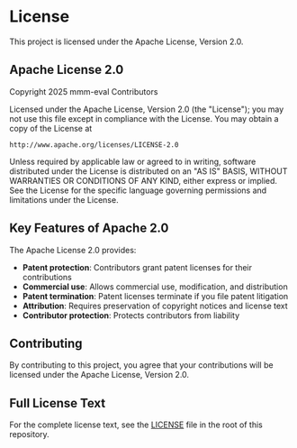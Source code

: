 # License

This project is licensed under the Apache License, Version 2.0.

## Apache License 2.0

Copyright 2025 mmm-eval Contributors

Licensed under the Apache License, Version 2.0 (the "License");
you may not use this file except in compliance with the License.
You may obtain a copy of the License at

    http://www.apache.org/licenses/LICENSE-2.0

Unless required by applicable law or agreed to in writing, software
distributed under the License is distributed on an "AS IS" BASIS,
WITHOUT WARRANTIES OR CONDITIONS OF ANY KIND, either express or implied.
See the License for the specific language governing permissions and
limitations under the License.

## Key Features of Apache 2.0

The Apache License 2.0 provides:

- **Patent protection**: Contributors grant patent licenses for their contributions
- **Commercial use**: Allows commercial use, modification, and distribution
- **Patent termination**: Patent licenses terminate if you file patent litigation
- **Attribution**: Requires preservation of copyright notices and license text
- **Contributor protection**: Protects contributors from liability

## Contributing

By contributing to this project, you agree that your contributions will be licensed under the Apache License, Version 2.0.

## Full License Text

For the complete license text, see the [LICENSE](../LICENSE) file in the root of this repository. 